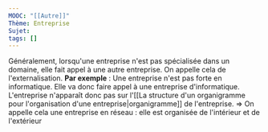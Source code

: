 ```yaml
---
MOOC: "[[Autre]]"
Thème: Entreprise
Sujet:
tags: []
---
```


Généralement, lorsqu'une entreprise n'est pas spécialisée dans un domaine, elle fait appel à une autre entreprise. On appelle cela de l'externalisation. **Par exemple** : Une entreprise n'est pas forte en informatique. Elle va donc faire appel à une entreprise d'informatique. L'entreprise n'apparaît donc pas sur l'[[La structure d'un organigramme pour l'organisation d'une entreprise|organigramme]] de l'entreprise.
⇒ On appelle cela une entreprise en réseau : elle est organisée de l'intérieur et de l'extérieur

